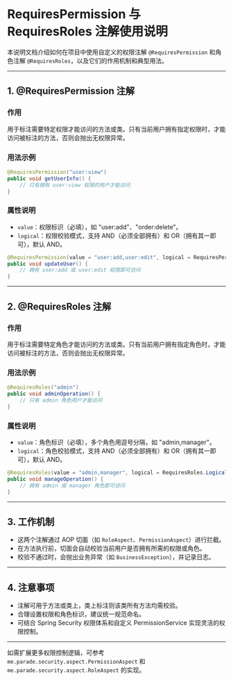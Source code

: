 # RequiresPermission 与 RequiresRoles 注解使用说明

本说明文档介绍如何在项目中使用自定义的权限注解 `@RequiresPermission` 和角色注解 `@RequiresRoles`，以及它们的作用机制和典型用法。

---

## 1. @RequiresPermission 注解

### 作用
用于标注需要特定权限才能访问的方法或类。只有当前用户拥有指定权限时，才能访问被标注的方法，否则会抛出无权限异常。

### 用法示例
```java
@RequiresPermission("user:view")
public void getUserInfo() {
    // 只有拥有 user:view 权限的用户才能访问
}
```

### 属性说明
- `value`：权限标识（必填），如 "user:add"、"order:delete"。
- `logical`：权限校验模式，支持 AND（必须全部拥有）和 OR（拥有其一即可），默认 AND。

```java
@RequiresPermission(value = "user:add,user:edit", logical = RequiresPermission.Logical.OR)
public void updateUser() {
    // 拥有 user:add 或 user:edit 权限即可访问
}
```

---

## 2. @RequiresRoles 注解

### 作用
用于标注需要特定角色才能访问的方法或类。只有当前用户拥有指定角色时，才能访问被标注的方法，否则会抛出无权限异常。

### 用法示例
```java
@RequiresRoles("admin")
public void adminOperation() {
    // 只有 admin 角色用户才能访问
}
```

### 属性说明
- `value`：角色标识（必填），多个角色用逗号分隔，如 "admin,manager"。
- `logical`：角色校验模式，支持 AND（必须全部拥有）和 OR（拥有其一即可），默认 AND。

```java
@RequiresRoles(value = "admin,manager", logical = RequiresRoles.Logical.OR)
public void manageOperation() {
    // 拥有 admin 或 manager 角色即可访问
}
```

---

## 3. 工作机制

- 这两个注解通过 AOP 切面（如 `RoleAspect`、`PermissionAspect`）进行拦截。
- 在方法执行前，切面会自动校验当前用户是否拥有所需的权限或角色。
- 校验不通过时，会抛出业务异常（如 `BusinessException`），并记录日志。

---

## 4. 注意事项
- 注解可用于方法或类上，类上标注则该类所有方法均需校验。
- 合理设置权限和角色标识，建议统一规范命名。
- 可结合 Spring Security 权限体系和自定义 PermissionService 实现灵活的权限控制。

---

如需扩展更多权限控制逻辑，可参考 `me.parade.security.aspect.PermissionAspect` 和 `me.parade.security.aspect.RoleAspect` 的实现。
